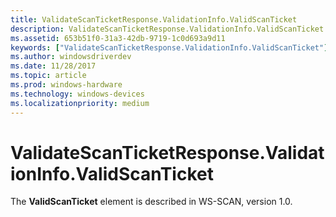 ```yaml
---
title: ValidateScanTicketResponse.ValidationInfo.ValidScanTicket
description: ValidateScanTicketResponse.ValidationInfo.ValidScanTicket
ms.assetid: 653b51f0-31a3-42db-9719-1c0d693a9d11
keywords: ["ValidateScanTicketResponse.ValidationInfo.ValidScanTicket"]
ms.author: windowsdriverdev
ms.date: 11/28/2017
ms.topic: article
ms.prod: windows-hardware
ms.technology: windows-devices
ms.localizationpriority: medium
---
```


# ValidateScanTicketResponse.ValidationInfo.ValidScanTicket


The **ValidScanTicket** element is described in WS-SCAN, version 1.0.

 

 





